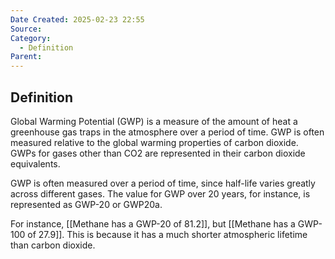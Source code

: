 ```yaml
---
Date Created: 2025-02-23 22:55
Source: 
Category:
  - Definition
Parent:
---
```

## Definition
Global Warming Potential (GWP) is a measure of the amount of heat a greenhouse gas traps in the atmosphere over a period of time. GWP is often measured relative to the global warming properties of carbon dioxide. GWPs for gases other than CO2 are represented in their carbon dioxide equivalents.

GWP is often measured over a period of time, since half-life varies greatly across different gases. The value for GWP over 20 years, for instance, is represented as GWP-20 or GWP20a. 

For instance, [[Methane has a GWP-20 of 81.2]], but [[Methane has a GWP-100 of 27.9]]. This is because it has a much shorter atmospheric lifetime than carbon dioxide.
